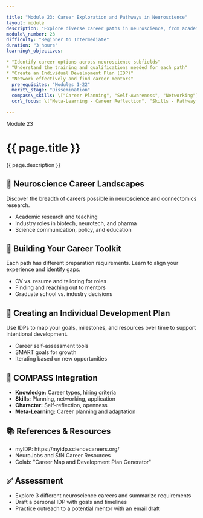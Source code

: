 ```yaml
---

title: "Module 23: Career Exploration and Pathways in Neuroscience"
layout: module
description: "Explore diverse career paths in neuroscience, from academia and industry to science policy and entrepreneurship."
module\_number: 23
difficulty: "Beginner to Intermediate"
duration: "3 hours"
learning\_objectives:

* "Identify career options across neuroscience subfields"
* "Understand the training and qualifications needed for each path"
* "Create an Individual Development Plan (IDP)"
* "Network effectively and find career mentors"
  prerequisites: "Modules 1-22"
  merit\_stage: "Dissemination"
  compass\_skills: \["Career Planning", "Self-Awareness", "Networking"]
  ccr\_focus: \["Meta-Learning - Career Reflection", "Skills - Pathway Mapping"]

---
```


<div class="main-content">
  <div class="hero">
    <div class="hero-content">
      <span class="module-number">Module 23</span>
      <h1>{{ page.title }}</h1>
      <p class="hero-subtitle">{{ page.description }}</p>
    </div>
  </div>

  <section class="section">
    <h2>💼 Neuroscience Career Landscapes</h2>
    <p>Discover the breadth of careers possible in neuroscience and connectomics research.</p>
    <ul>
      <li>Academic research and teaching</li>
      <li>Industry roles in biotech, neurotech, and pharma</li>
      <li>Science communication, policy, and education</li>
    </ul>
  </section>

  <section class="section">
    <h2>🔹 Building Your Career Toolkit</h2>
    <p>Each path has different preparation requirements. Learn to align your experience and identify gaps.</p>
    <ul>
      <li>CV vs. resume and tailoring for roles</li>
      <li>Finding and reaching out to mentors</li>
      <li>Graduate school vs. industry decisions</li>
    </ul>
  </section>

  <section class="section">
    <h2>💼 Creating an Individual Development Plan</h2>
    <p>Use IDPs to map your goals, milestones, and resources over time to support intentional development.</p>
    <ul>
      <li>Career self-assessment tools</li>
      <li>SMART goals for growth</li>
      <li>Iterating based on new opportunities</li>
    </ul>
  </section>

  <section class="section">
    <h2>🌟 COMPASS Integration</h2>
    <ul>
      <li><strong>Knowledge:</strong> Career types, hiring criteria</li>
      <li><strong>Skills:</strong> Planning, networking, application</li>
      <li><strong>Character:</strong> Self-reflection, openness</li>
      <li><strong>Meta-Learning:</strong> Career planning and adaptation</li>
    </ul>
  </section>

  <section class="section">
    <h2>📚 References & Resources</h2>
    <ul>
      <li>myIDP: https://myidp.sciencecareers.org/</li>
      <li>NeuroJobs and SfN Career Resources</li>
      <li>Colab: "Career Map and Development Plan Generator"</li>
    </ul>
  </section>

  <section class="section">
    <h2>✅ Assessment</h2>
    <ul>
      <li>Explore 3 different neuroscience careers and summarize requirements</li>
      <li>Draft a personal IDP with goals and timelines</li>
      <li>Practice outreach to a potential mentor with an email draft</li>
    </ul>
  </section>
</div>
